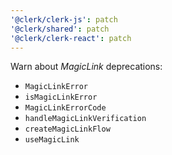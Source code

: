 ```yaml
---
'@clerk/clerk-js': patch
'@clerk/shared': patch
'@clerk/clerk-react': patch
---
```


Warn about *MagicLink* deprecations:

- `MagicLinkError`
- `isMagicLinkError`
- `MagicLinkErrorCode`
- `handleMagicLinkVerification`
- `createMagicLinkFlow`
- `useMagicLink`
